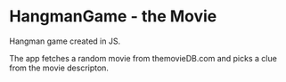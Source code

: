 # HangmanGame - the Movie
Hangman game created in JS. 

The app fetches a random movie from themovieDB.com and picks a clue from the movie descripton. 


